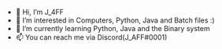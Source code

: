 - 👋 Hi, I’m J_4FF
- 👀 I’m interested in Computers, Python, Java and Batch files :)
- 🌱 I’m currently learning Python, Java and the Binary system
- 📫 You can reach me via Discord(J_AFF#0001)

<!---
J4FF/J4FF is a ✨ special ✨ repository because its `README.md` (this file) appears on your GitHub profile.
You can click the Preview link to take a look at your changes.
--->
